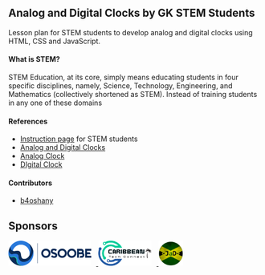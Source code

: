 ## Analog and Digital Clocks by GK STEM Students

Lesson plan for STEM students to develop analog and digital clocks using HTML, CSS and JavaScript.

#### What is STEM?
STEM Education, at its core, simply means educating students in four specific disciplines, namely, Science, Technology, Engineering, and Mathematics (collectively shortened as STEM). Instead of training students in any one of these domains

#### References
- [Instruction page](instructions.md) for STEM students
- [Analog and Digital Clocks](https://jamdevco.github.io/gk-kids-clock/)
- [Analog Clock](https://jamdevco.github.io/gk-kids-clock/analog/)
- [DIgital Clock](https://jamdevco.github.io/gk-kids-clock/digital/)


#### Contributors
- [b4oshany](https://github.com/b4oshany)

## Sponsors
<p float="left">
  <a href="https://osoobe.com">
    <img src="./img/osoobe-logo.webp" height="50px" style="margin-right: 10px"/>
  <a>
  <a href="https://caribbean.dev">
    <img src="./img/ctc-logo-svg.svg" height="50px" style="margin-right: 10px" /> 
  </a>
  <a href="https://youtube.com/@jamdevco">
    <img src="./img/jamdevco-logo.png" height="50px" style="margin-right: 10px" />
  </a>
</p>
